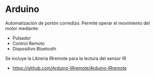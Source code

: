 # Arduino
Automatización de portón corredizo.
Permite operar el movimiento del motor mediante:
 * Pulsador
 * Control Remoto
 * Dispositivo Bluetooth

 Se incluye la Libreria IRremote para la lectura del sensor IR
* https://github.com/Arduino-IRremote/Arduino-IRremote
